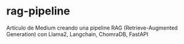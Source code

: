 # rag-pipeline
Artículo de Medium creando una pipeline RAG (Retrieve-Augmented Generation) con Llama2, Langchain, ChomraDB, FastAPI 

